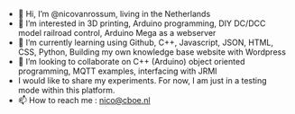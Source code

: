 - 👋 Hi, I’m @nicovanrossum, living in the Netherlands
- 👀 I’m interested in 3D printing, Arduino programming, DIY DC/DCC model railroad control, Arduino Mega as a webserver
- 🌱 I’m currently learning using Github, C++, Javascript, JSON, HTML, CSS, Python, Building my own knowledge base website with Wordpress
- 💞️ I’m looking to collaborate on C++ (Arduino) object oriented programming, MQTT examples, interfacing with JRMI
- I would like to share my experiments. For now, I am just in a testing mode within this platform.
- 📫 How to reach me : nico@cboe.nl

<!---
nicovanrossum/nicovanrossum is a ✨ special ✨ repository because its `README.md` (this file) appears on your GitHub profile.
You can click the Preview link to take a look at your changes.
--->
